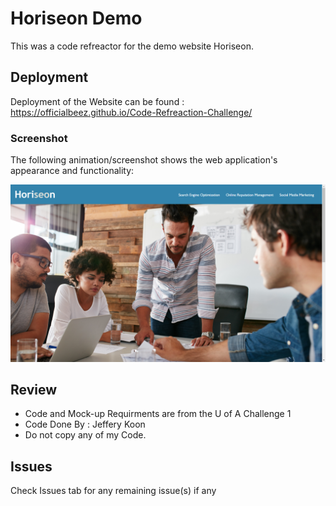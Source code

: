 # Horiseon Demo

This was a code refreactor for the demo website Horiseon.

## Deployment

Deployment of the Website can be found :
<br> https://officialbeez.github.io/Code-Refreaction-Challenge/


### Screenshot

The following animation/screenshot shows the web application's appearance and functionality:

![Screenshot](Refrence.png)

## Review

* Code and Mock-up Requirments are from the U of A Challenge 1
* Code Done By : Jeffery Koon
* Do not copy any of my Code.

## Issues

Check Issues tab for any remaining issue(s) if any